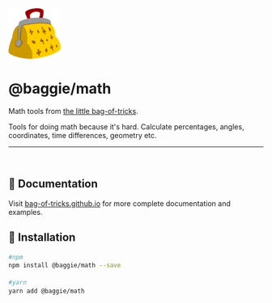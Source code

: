 <img alt="Baggie logo" src="https://github.com/bag-of-tricks/baggie/raw/master/media/baggie.svg" height="100" />

<h1>@baggie/math</h1>

Math tools from [the little bag-of-tricks](https://github.com/bag-of-tricks/baggie#readme).

Tools for doing math because it's hard. Calculate percentages, angles, coordinates, time differences, geometry etc.

<hr>
<br>

## 🧾 Documentation

Visit [bag-of-tricks.github.io](https://bag-of-tricks.github.io/) for more complete documentation and examples.

## 🚀 Installation

```bash
#npm
npm install @baggie/math --save

#yarn
yarn add @baggie/math
```
